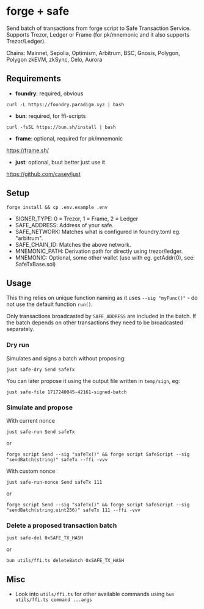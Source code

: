 # forge + safe

Send batch of transactions from forge script to Safe Transaction Service.
Supports Trezor, Ledger or Frame (for pk/mnemonic and it also supports Trezor/Ledger).

Chains: Mainnet, Sepolia, Optimism, Arbitrum, BSC, Gnosis, Polygon, Polygon zkEVM, zkSync, Celo, Aurora

## Requirements

- **foundry**: required, obvious

```shell
curl -L https://foundry.paradigm.xyz | bash
```

- **bun**: required, for ffi-scripts

```shell
curl -fsSL https://bun.sh/install | bash
```

- **frame**: optional, required for pk/mnemonic

https://frame.sh/

- **just**: optional, buut better just use it

https://github.com/casey/just

## Setup

```shell
forge install && cp .env.example .env
```

- SIGNER_TYPE: 0 = Trezor, 1 = Frame, 2 = Ledger
- SAFE_ADDRESS: Address of your safe.
- SAFE_NETWORK: Matches what is configured in foundry.toml eg. "arbitrum".
- SAFE_CHAIN_ID: Matches the above network.
- MNEMONIC_PATH: Derivation path for directly using trezor/ledger.
- MNEMONIC: Optional, some other wallet (use with eg. getAddr(0), see: SafeTxBase.sol)

## Usage

This thing relies on unique function naming as it uses `--sig "myFunc()"` - do not use the default function `run()`.

Only transactions broadcasted by `SAFE_ADDRESS` are included in the batch. If the batch depends on other transactions they need to be broadcasted separately.

### Dry run

Simulates and signs a batch without proposing:

```shell
just safe-dry Send safeTx
```

You can later propose it using the output file written in `temp/sign`, eg:

```shell
just safe-file 1717240045-42161-signed-batch
```

### Simulate and propose

With current nonce

```shell
just safe-run Send safeTx
```

or

```shell
forge script Send --sig "safeTx()" && forge script SafeScript --sig "sendBatch(string)" safeTx --ffi -vvv
```

With custom nonce

```shell
just safe-run-nonce Send safeTx 111
```

or

```shell
forge script Send --sig "safeTx()" && forge script SafeScript --sig "sendBatch(string,uint256)" safeTx 111 --ffi -vvv
```

### Delete a proposed transaction batch

```shell
just safe-del 0xSAFE_TX_HASH
```

or

```shell
bun utils/ffi.ts deleteBatch 0xSAFE_TX_HASH
```

## Misc

- Look into `utils/ffi.ts` for other available commands using `bun utils/ffi.ts command ...args`
